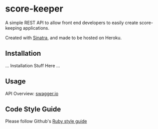 # score-keeper

A  simple REST API to allow front end developers to easily create score-keeping applications.

Created with <a href="http://www.sinatrarb.com/">Sinatra</a>, and made to be hosted on Heroku.

## Installation

  ... Installation Stuff Here ...

## Usage

 API Overview: <a href="swagger.io">swagger.io</a>


## Code Style Guide

Please follow Github's <a href="https://github.com/styleguide/ruby">Ruby style guide</a>

